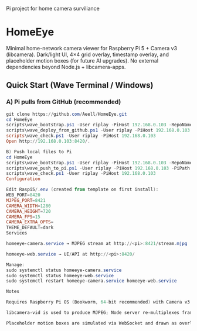 Pi project for home camera surviliance

# HomeEye


Minimal home-network camera viewer for Raspberry Pi 5 + Camera v3 (libcamera). Dark/light UI, 4×4 grid overlay, timestamp overlay, and placeholder motion boxes (for future AI upgrades). No external dependencies beyond Node.js + libcamera-apps.


## Quick Start (Wave Terminal / Windows)


### A) Pi pulls from GitHub (recommended)
```powershell
git clone https://github.com/Aeell/HomeEye.git
cd HomeEye
scripts\wave_bootstrap.ps1 -User riplay -PiHost 192.168.0.103 -RepoName HomeEye -InstallPreset
scripts\wave_deploy_from_github.ps1 -User riplay -PiHost 192.168.0.103 -RepoUrl https://github.com/Aeell/HomeEye.git -Branch main -WebPort 8420 -MjpegPort 8421
scripts\wave_check.ps1 -User riplay -PiHost 192.168.0.103
Open http://192.168.0.103:8420/.

B) Push local files to Pi
cd HomeEye
scripts\wave_bootstrap.ps1 -User riplay -PiHost 192.168.0.103 -RepoName HomeEye
scripts\wave_push_to_pi.ps1 -User riplay -PiHost 192.168.0.103 -PiPath /home/riplay/homeeye
scripts\wave_check.ps1 -User riplay -PiHost 192.168.0.103
Configuration

Edit Raspi5/.env (created from template on first install):
WEB_PORT=8420
MJPEG_PORT=8421
CAMERA_WIDTH=1280
CAMERA_HEIGHT=720
CAMERA_FPS=15
CAMERA_EXTRA_OPTS=
THEME_DEFAULT=dark
Services

homeeye-camera.service → MJPEG stream at http://<pi>:8421/stream.mjpg

homeeye-web.service → UI/API at http://<pi>:8420/

Manage:
sudo systemctl status homeeye-camera.service
sudo systemctl status homeeye-web.service
sudo systemctl restart homeeye-camera.service homeeye-web.service

Notes

Requires Raspberry Pi OS (Bookworm, 64-bit recommended) with Camera v3 enabled.

libcamera-vid is used to produce MJPEG; Node server re-multiplexes frames to multiple clients.

Placeholder motion boxes are simulated via WebSocket and drawn as overlays; real detections can later publish the same JSON shape.
